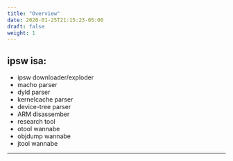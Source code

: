```yaml
---
title: "Overview"
date: 2020-01-25T21:15:23-05:00
draft: false
weight: 1
---
```


## **ipsw** isa:

- ipsw downloader/exploder
- macho parser
- dyld parser
- kernelcache parser
- device-tree parser
- ARM disassember
- research tool
- otool wannabe
- objdump wannabe
- jtool wannabe

---
